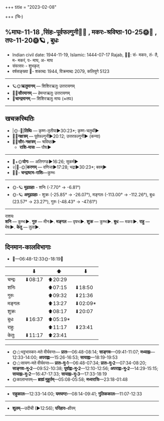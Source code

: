 +++
title = "2023-02-08"

+++
(चि॰)
## %माघः-11-18  ,सिंहः-पूर्वफल्गुनी🌛🌌  ,  मकरः-श्रविष्ठा-10-25🌞🌌  ,  तपः-11-20🌞🪐  , बुधः
- Indian civil date: 1944-11-19, Islamic: 1444-07-17 Rajab, 🌌🌞: सं- मकरः, तं- तै, म- मकरं, प- माघ, अ- माघ
- संवत्सरः - शुभकृत्
- वर्षसङ्ख्या 🌛- शकाब्दः 1944, विक्रमाब्दः 2079, कलियुगे 5123
___________________
- 🪐🌞**ऋतुमानम्** — शिशिरऋतुः उत्तरायणम्
- 🌌🌞**सौरमानम्** — हेमन्तऋतुः उत्तरायणम्
- 🌛**चान्द्रमानम्** — शिशिरऋतुः माघः (≈तपः)
___________________


## खचक्रस्थितिः
- |🌞-🌛|**तिथिः** — कृष्ण-तृतीया►30:23*; कृष्ण-चतुर्थी►  
- 🌌🌛**नक्षत्रम्** — पूर्वफल्गुनी►20:12; उत्तरफल्गुनी► (कन्या)  
- 🌌🌞**सौर-नक्षत्रम्** — श्रविष्ठा►  
  - **राशि-मासः** — पौषः► 
___________________
- 🌛+🌞**योगः** — अतिगण्डः►16:26; सुकर्म►  
- २|🌛-🌞|**करणम्** — वणिजा►17:28; भद्रा►30:23*; बवम्►  
- 🌌🌛- **चन्द्राष्टम-राशिः**—कुम्भः  
___________________
- 🌞-🪐 **मूढग्रहाः** - शनिः (-7.70° → -6.81°)
- 🌞-🪐 **अमूढग्रहाः** - शुक्रः (-25.85° → -26.07°), मङ्गलः (-113.00° → -112.26°), बुधः (23.57° → 23.27°), गुरुः (-48.43° → -47.61°)
___________________
राशयः  
**शनि** — कुम्भः►. **गुरु** — मीनः►. **मङ्गल** — वृषभः►. **शुक्र** — कुम्भः►. **बुध** — मकरः►. **राहु** — मेषः►. **केतु** — तुला►. 
___________________


## दिनमान-कालविभागाः
- 🌅—06:48-12:33🌞-18:19🌇  

|      |⬇     |⬆     |⬇     |
|------|-----|-----|------|
|चन्द्रः|⬇08:17 |⬆20:29 |     |
|शनिः   |     |⬆07:15 |⬇18:50 |
|गुरुः  |     |⬆09:32 |⬇21:36 |
|मङ्गलः |     |⬆13:27 |⬇02:09*|
|शुक्रः |     |⬆08:17 |⬇20:07 |
|बुधः   |⬇16:37 |⬆05:19*|     |
|राहुः  |     |⬆11:17 |⬇23:41 |
|केतुः  |⬇11:17 |⬆23:41 |     |
___________________
- 🌞⚝भट्टभास्कर-मते वीर्यवन्तः— **प्रातः**—06:48-08:14; **साङ्गवः**—09:41-11:07; **मध्याह्नः**—12:33-14:00; **अपराह्णः**—15:26-16:53; **सायाह्नः**—18:19-19:53  
- 🌞⚝सायण-मते वीर्यवन्तः— **प्रातः-मु॰1**—06:48-07:34; **प्रातः-मु॰2**—07:34-08:20; **साङ्गवः-मु॰2**—09:52-10:38; **पूर्वाह्णः-मु॰2**—12:10-12:56; **अपराह्णः-मु॰2**—14:29-15:15; **सायाह्नः-मु॰2**—16:47-17:33; **सायाह्नः-मु॰3**—17:33-18:19  
- 🌞कालान्तरम्— **ब्राह्मं मुहूर्तम्**—05:08-05:58; **मध्यरात्रिः**—23:18-01:48  
___________________
- **राहुकालः**—12:33-14:00; **यमघण्टः**—08:14-09:41; **गुलिककालः**—11:07-12:33  
___________________
- **शूलम्**—उदीची (►12:56); **परिहारः**–क्षीरम्  
___________________
